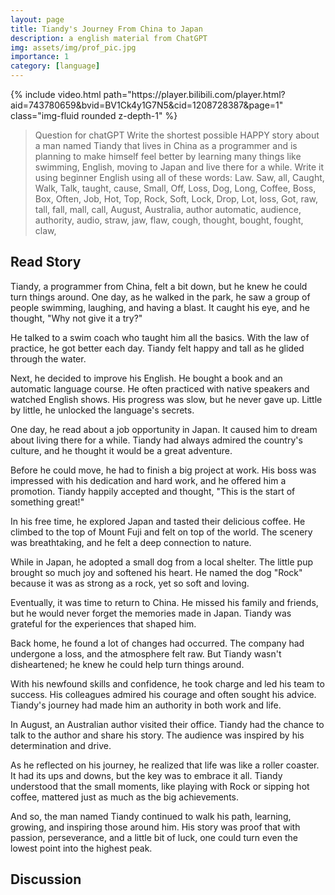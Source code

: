 ```yaml
---
layout: page
title: Tiandy's Journey From China to Japan
description: a english material from ChatGPT
img: assets/img/prof_pic.jpg
importance: 1
category: [language]
---
```

<div class="row mt-3">
    <div class="col-sm mt-3 mt-md-0">
        {% include video.html path="https://player.bilibili.com/player.html?aid=743780659&bvid=BV1Ck4y1G7N5&cid=1208728387&page=1" class="img-fluid rounded z-depth-1" %}
    </div>
</div>




> Question for chatGPT
> Write the shortest possible  HAPPY story about a man named Tiandy that lives in China as a programmer and is planning to make himself feel better by learning many things like swimming, English, moving to Japan and live there for a while. 
> Write it using beginner English using all of these words: 
> Law. Saw, all, Caught, Walk, Talk, taught, cause, Small, Off, Loss, Dog, Long, Coffee, Boss, Box, Often, Job, Hot, Top, Rock, Soft,  Lock, Drop, Lot, loss, Got, raw, tall, fall, mall, call, August, Australia, author automatic, audience, authority, audio, straw, jaw, flaw, cough, thought, bought, fought, claw,

## Read Story


Tiandy, a programmer from China, felt a bit down, but he knew he could turn things around. One day, as he walked in the park, he saw a group of people swimming, laughing, and having a blast. It caught his eye, and he thought, "Why not give it a try?"

He talked to a swim coach who taught him all the basics. With the law of practice, he got better each day. Tiandy felt happy and tall as he glided through the water.

Next, he decided to improve his English. He bought a book and an automatic language course. He often practiced with native speakers and watched English shows. His progress was slow, but he never gave up. Little by little, he unlocked the language's secrets.

One day, he read about a job opportunity in Japan. It caused him to dream about living there for a while. Tiandy had always admired the country's culture, and he thought it would be a great adventure.

Before he could move, he had to finish a big project at work. His boss was impressed with his dedication and hard work, and he offered him a promotion. Tiandy happily accepted and thought, "This is the start of something great!"

In his free time, he explored Japan and tasted their delicious coffee. He climbed to the top of Mount Fuji and felt on top of the world. The scenery was breathtaking, and he felt a deep connection to nature.

While in Japan, he adopted a small dog from a local shelter. The little pup brought so much joy and softened his heart. He named the dog "Rock" because it was as strong as a rock, yet so soft and loving.

Eventually, it was time to return to China. He missed his family and friends, but he would never forget the memories made in Japan. Tiandy was grateful for the experiences that shaped him.

Back home, he found a lot of changes had occurred. The company had undergone a loss, and the atmosphere felt raw. But Tiandy wasn't disheartened; he knew he could help turn things around.

With his newfound skills and confidence, he took charge and led his team to success. His colleagues admired his courage and often sought his advice. Tiandy's journey had made him an authority in both work and life.

In August, an Australian author visited their office. Tiandy had the chance to talk to the author and share his story. The audience was inspired by his determination and drive.

As he reflected on his journey, he realized that life was like a roller coaster. It had its ups and downs, but the key was to embrace it all. Tiandy understood that the small moments, like playing with Rock or sipping hot coffee, mattered just as much as the big achievements.

And so, the man named Tiandy continued to walk his path, learning, growing, and inspiring those around him. His story was proof that with passion, perseverance, and a little bit of luck, one could turn even the lowest point into the highest peak.

## Discussion







